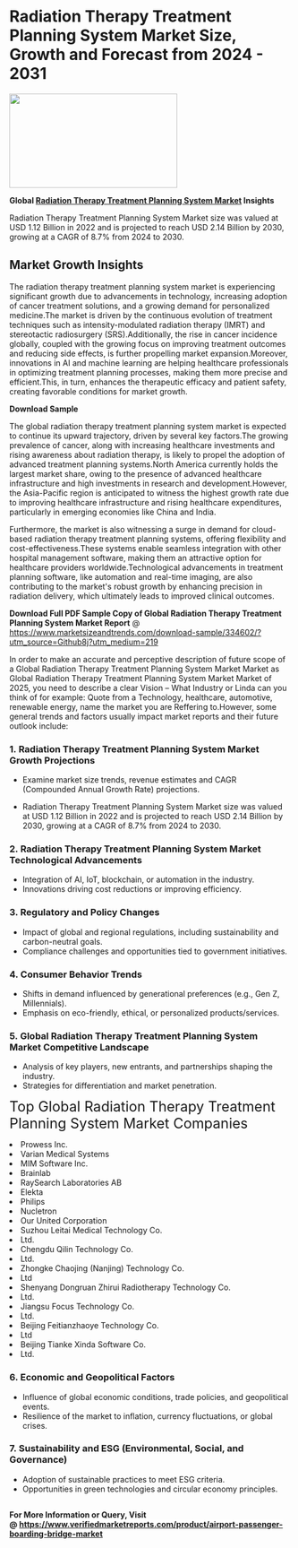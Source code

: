 <H1>Radiation Therapy Treatment Planning System Market Size, Growth and Forecast from 2024 - 2031</H1><img class="aligncenter size-medium wp-image-584254" src="https://thirdeyenews.in/wp-content/uploads/2024/09/Global-Market-Research-300x168.jpeg" alt="" width="300" height="168" /><p><strong>Global&nbsp;<a href="https://www.marketsizeandtrends.com/download-sample/334602/?utm_source=Github8j?utm_medium=219">Radiation Therapy Treatment Planning System Market</a> Insights</strong></p><p>Radiation Therapy Treatment Planning System Market size was valued at USD 1.12 Billion in 2022 and is projected to reach USD 2.14 Billion by 2030, growing at a CAGR of 8.7% from 2024 to 2030.</p><p><h2>Market Growth Insights</h2> <p>The radiation therapy treatment planning system market is experiencing significant growth due to advancements in technology, increasing adoption of cancer treatment solutions, and a growing demand for personalized medicine.The market is driven by the continuous evolution of treatment techniques such as intensity-modulated radiation therapy (IMRT) and stereotactic radiosurgery (SRS).Additionally, the rise in cancer incidence globally, coupled with the growing focus on improving treatment outcomes and reducing side effects, is further propelling market expansion.Moreover, innovations in AI and machine learning are helping healthcare professionals in optimizing treatment planning processes, making them more precise and efficient.This, in turn, enhances the therapeutic efficacy and patient safety, creating favorable conditions for market growth.</p> <p><strong>Download Sample</strong></p> <p>The global radiation therapy treatment planning system market is expected to continue its upward trajectory, driven by several key factors.The growing prevalence of cancer, along with increasing healthcare investments and rising awareness about radiation therapy, is likely to propel the adoption of advanced treatment planning systems.North America currently holds the largest market share, owing to the presence of advanced healthcare infrastructure and high investments in research and development.However, the Asia-Pacific region is anticipated to witness the highest growth rate due to improving healthcare infrastructure and rising healthcare expenditures, particularly in emerging economies like China and India.</p> <p>Furthermore, the market is also witnessing a surge in demand for cloud-based radiation therapy treatment planning systems, offering flexibility and cost-effectiveness.These systems enable seamless integration with other hospital management software, making them an attractive option for healthcare providers worldwide.Technological advancements in treatment planning software, like automation and real-time imaging, are also contributing to the market's robust growth by enhancing precision in radiation delivery, which ultimately leads to improved clinical outcomes.</p> <p><span class=""><strong>Download Full PDF Sample Copy of Global Radiation Therapy Treatment Planning System Market Report</strong> @ <a href="https://www.marketsizeandtrends.com/download-sample/334602/?utm_source=Github8j?utm_medium=219" target="_blank">https://www.marketsizeandtrends.com/download-sample/334602/?utm_source=Github8j?utm_medium=219</a></span></p><p>In order to make an accurate and perceptive description of future scope of a Global&nbsp;Radiation Therapy Treatment Planning System Market Market as Global&nbsp;Radiation Therapy Treatment Planning System Market Market of 2025, you need to describe a clear Vision &ndash; What Industry or Linda can you think of for example: Quote from a Technology, healthcare, automotive, renewable energy, name the market you are Reffering to.However, some general trends and factors usually impact market reports and their future outlook include:</p><h3>1.&nbsp;<strong>Radiation Therapy Treatment Planning System Market Growth Projections</strong></h3><ul><li>Examine market size trends, revenue estimates and CAGR (Compounded Annual Growth Rate) projections.</li><li><p>Radiation Therapy Treatment Planning System Market size was valued at USD 1.12 Billion in 2022 and is projected to reach USD 2.14 Billion by 2030, growing at a CAGR of 8.7% from 2024 to 2030.</p></li></ul><h3>2.&nbsp;<strong>Radiation Therapy Treatment Planning System Market Technological Advancements</strong></h3><ul><li>Integration of AI, IoT, blockchain, or automation in the industry.</li><li>Innovations driving cost reductions or improving efficiency.</li></ul><h3>3.&nbsp;<strong>Regulatory and Policy Changes</strong></h3><ul><li>Impact of global and regional regulations, including sustainability and carbon-neutral goals.</li><li>Compliance challenges and opportunities tied to government initiatives.</li></ul><h3>4.&nbsp;<strong>Consumer Behavior Trends</strong></h3><ul><li>Shifts in demand influenced by generational preferences (e.g., Gen Z, Millennials).</li><li>Emphasis on eco-friendly, ethical, or personalized products/services.</li></ul><h3>5.&nbsp;<strong>Global Radiation Therapy Treatment Planning System Market Competitive Landscape</strong></h3><ul><li>Analysis of key players, new entrants, and partnerships shaping the industry.</li><li>Strategies for differentiation and market penetration.</li></ul><p data-pm-slice="1 1 []"><span style="color: inherit; font-family: inherit; font-size: 25px;">Top Global Radiation Therapy Treatment Planning System Market Companies</span></p><div class="" data-test-id=""><p><li>Prowess Inc.</li><li> Varian Medical Systems</li><li> MIM Software Inc.</li><li> Brainlab</li><li> RaySearch Laboratories AB</li><li> Elekta</li><li> Philips</li><li> Nucletron</li><li> Our United Corporation</li><li> Suzhou Leitai Medical Technology Co.</li><li> Ltd.</li><li> Chengdu Qilin Technology Co.</li><li> Ltd.</li><li> Zhongke Chaojing (Nanjing) Technology Co.</li><li> Ltd</li><li> Shenyang Dongruan Zhirui Radiotherapy Technology Co.</li><li> Ltd.</li><li> Jiangsu Focus Technology Co.</li><li> Ltd.</li><li> Beijing Feitianzhaoye Technology Co.</li><li> Ltd</li><li> Beijing Tianke Xinda Software Co.</li><li> Ltd.</li></p></div><h3>6.&nbsp;<strong>Economic and Geopolitical Factors</strong></h3><ul><li>Influence of global economic conditions, trade policies, and geopolitical events.</li><li>Resilience of the market to inflation, currency fluctuations, or global crises.</li></ul><h3>7.&nbsp;<strong>Sustainability and ESG (Environmental, Social, and Governance)</strong></h3><ul><li>Adoption of sustainable practices to meet ESG criteria.</li><li>Opportunities in green technologies and circular economy principles.</li></ul><h2><strong style="font-size: 14px;">For More Information or Query, Visit @&nbsp;</strong><a style="background-color: #ffffff; font-size: 14px;" href="https://www.marketsizeandtrends.com/report/radiation-therapy-treatment-planning-system-market/" target="_blank">https://www.verifiedmarketreports.com/product/airport-passenger-boarding-bridge-market</a></h2>